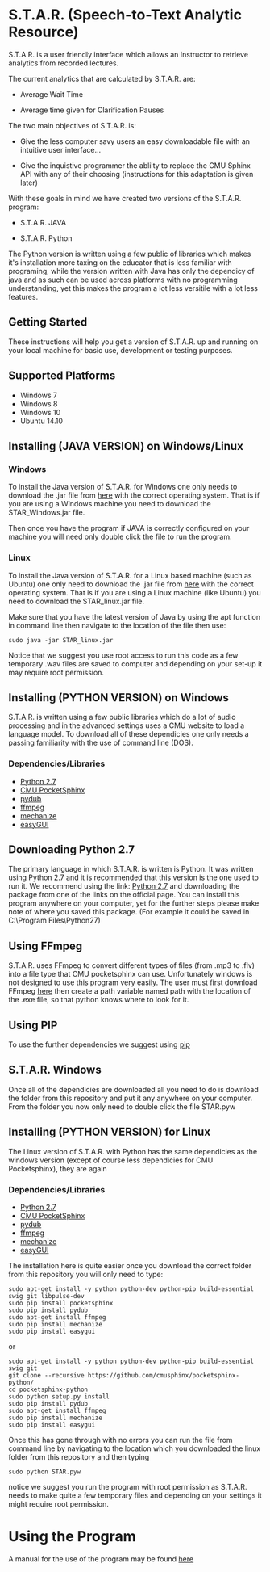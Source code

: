 # S.T.A.R. (Speech-to-Text Analytic Resource)

S.T.A.R. is a user friendly interface which allows an Instructor to retrieve analytics from recorded lectures. 

The current analytics that are calculated by S.T.A.R. are:

- Average Wait Time

- Average time given for Clarification Pauses

The two main objectives of S.T.A.R. is:

- Give the less computer savy users an easy downloadable file with an intuitive user interface...

- Give the inquistive programmer the ablilty to replace the CMU Sphinx API with any of their choosing (instructions for this adaptation is given later)

With these goals in mind we have created two versions of the S.T.A.R. program:

- S.T.A.R. JAVA

- S.T.A.R. Python

The Python version is written using a few public  of libraries which makes it's installation more taxing on the educator that is less familiar with programing, while the version written with Java has only the dependicy of java and as such can be used across platforms with no programming understanding, yet this makes the program a lot less versitile with a lot less features.

## Getting Started

These instructions will help you get a version of S.T.A.R. up and running on your local machine for basic use, development or testing purposes. 

Supported Platforms
-------------------

- Windows 7
- Windows 8
- Windows 10
- Ubuntu 14.10

Installing (JAVA VERSION) on Windows/Linux
------------------

### Windows
To install the Java version of S.T.A.R. for Windows one only needs to download the .jar file from [here](https://www.sc.edu/about/offices_and_divisions/cte/about/news/2018/gta_teaching_resource_grant_2018.php) with the correct operating system.
That is if you are using a Windows machine you need to download the STAR_Windows.jar file.

Then once you have the program if JAVA is correctly configured on your machine you will need only double click the file to run the program.

### Linux
To install the Java version of S.T.A.R. for a Linux based machine (such as Ubuntu) one only need to download the .jar file from [here](https://www.sc.edu/about/offices_and_divisions/cte/about/news/2018/gta_teaching_resource_grant_2018.php) with the correct operating system.
That is if you are using a Linux machine (like Ubuntu) you need to download the STAR_linux.jar file.

Make sure that you have the latest version of Java by using the apt function in command line then navigate to the location of the file then use:
```
sudo java -jar STAR_linux.jar
```
Notice that we suggest you use root access to run this code as a few temporary .wav files are saved to computer and depending on your set-up it may require root permission. 




Installing (PYTHON VERSION) on Windows
------------------
S.T.A.R. is written using a few public libraries which do a lot of audio processing and in the advanced settings uses a CMU website to load a language model. To download all of these dependicies one only needs a passing familiarity with the use of command line (DOS). 




### Dependencies/Libraries

- [Python 2.7](https://www.python.org/download/releases/2.7/)
- [CMU PocketSphinx](https://github.com/cmusphinx/pocketsphinx-python)
- [pydub](https://pypi.org/project/pydub/)
- [ffmpeg](https://www.ffmpeg.org/)
- [mechanize](https://pypi.org/project/mechanize/)
- [easyGUI](https://pypi.org/project/easygui/)



Downloading Python 2.7
------------------
The primary language in which S.T.A.R. is written is Python. It was written using Python 2.7 and it is recommended that this version is the one used to run it. We recommend using the link: [Python 2.7](https://www.python.org/download/releases/2.7/) and downloading the package from one of the links on the official page. You can install this program anywhere on your computer, yet for the further steps please make note of where you saved this package. (For example it could be saved in C:\Program Files\Python27\)


Using FFmpeg
------------------
S.T.A.R. uses FFmpeg to convert different types of files (from .mp3 to .flv) into a file type that CMU pocketsphinx can use. Unfortunately windows is not designed to use this program very easily. The user must first download FFmpeg [here](https://www.ffmpeg.org/) then create a path variable named path with the location of the .exe file, so that python knows where to look for it. 


Using PIP
------------------
To use the further dependencies we suggest using [pip](https://pypi.python.org/pypi/pip/)


S.T.A.R. Windows
------------------
Once all of the dependicies are downloaded all you need to do is download the folder from this repository and put it any anywhere on your computer. From the folder you now only need to double click the file STAR.pyw


Installing (PYTHON VERSION) for Linux
------------------
The Linux version of S.T.A.R. with Python has the same dependicies as the windows version (except of course less dependicies for CMU Pocketsphinx), they are again

### Dependencies/Libraries

- [Python 2.7](https://www.python.org/download/releases/2.7/)
- [CMU PocketSphinx](https://github.com/cmusphinx/pocketsphinx-python)
- [pydub](https://pypi.org/project/pydub/)
- [ffmpeg](https://www.ffmpeg.org/)
- [mechanize](https://pypi.org/project/mechanize/)
- [easyGUI](https://pypi.org/project/easygui/)


The installation here is quite easier once you download the correct folder from this repository you will only need to type:
```
sudo apt-get install -y python python-dev python-pip build-essential swig git libpulse-dev
sudo pip install pocketsphinx
sudo pip install pydub
sudo apt-get install ffmpeg
sudo pip install mechanize
sudo pip install easygui
```

or

```
sudo apt-get install -y python python-dev python-pip build-essential swig git
git clone --recursive https://github.com/cmusphinx/pocketsphinx-python/
cd pocketsphinx-python
sudo python setup.py install
sudo pip install pydub
sudo apt-get install ffmpeg
sudo pip install mechanize
sudo pip install easygui
```

Once this has gone through with no errors you can run the file from command line by navigating to the location which you downloaded the linux folder from this repository and then typing
```
sudo python STAR.pyw
```
notice we suggest you run the program with root permission as S.T.A.R. needs to make quite a few temporary files and depending on your settings it might require root permission.



# Using the Program

A manual for the use of the program may be found [here](https://www.sc.edu/about/offices_and_divisions/cte/about/news/2018/gta_teaching_resource_grant_2018.php)

